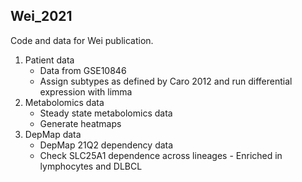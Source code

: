 ## Wei_2021

Code and data for Wei publication. 

1.  Patient data 
    -  Data from GSE10846
    -  Assign subtypes as defined by Caro 2012 and run differential expression with limma
2.  Metabolomics data 
    -  Steady state metabolomics data 
    -  Generate heatmaps
3.  DepMap data
    -  DepMap 21Q2 dependency data
    -  Check SLC25A1 dependence across lineages - Enriched in lymphocytes and DLBCL
